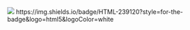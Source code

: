 <img src="https://img.shields.io/badge/Scss-green?style=flat&logo=Sass&logoColor=CC6699"/>
	https://img.shields.io/badge/HTML-239120?style=for-the-badge&logo=html5&logoColor=white
 
<!--
**jongminwws/jongminwws** is a ✨ _special_ ✨ repository because its `README.md` (this file) appears on your GitHub profile.

Here are some ideas to get you started:

- 🔭 I’m currently working on ...
- 🌱 I’m currently learning ...
- 👯 I’m looking to collaborate on ...
- 🤔 I’m looking for help with ...
- 💬 Ask me about ...
- 📫 How to reach me: ...
- 😄 Pronouns: ...
- ⚡ Fun fact: ...
-->
